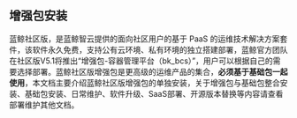 ## 增强包安装

蓝鲸社区版，是蓝鲸智云提供的面向社区用户的基于 PaaS 的运维技术解决方案套件，该软件永久免费，支持公有云环境、私有环境的独立搭建部署，蓝鲸官方团队在社区版V5.1将推出“增强包-容器管理平台（bk_bcs）”，用户可以根据自己的需要选择部署。蓝鲸社区版增强包是更高级的运维产品的集合，**必须基于基础包一起使用**，本文档主要介绍蓝鲸社区版增强包的单独安装，关于增强包与基础包整合安装、基础包安装、日常维护、软件升级、SaaS部署、开源版本替换等内容请查看部署维护其他文档。

